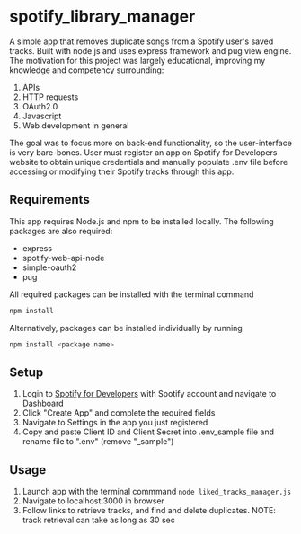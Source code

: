 # spotify_library_manager
A simple app that removes duplicate songs from a Spotify user's saved tracks. Built with node.js and uses express framework and pug view engine.  The motivation for this project was largely educational, improving my knowledge and competency surrounding:
1. APIs
2. HTTP requests
3. OAuth2.0
4. Javascript
5. Web development in general 

The goal was to focus more on back-end functionality, so the user-interface is very bare-bones.  User must register an app on Spotify for Developers website to obtain unique credentials and manually populate .env file before accessing or modifying their Spotify tracks through this app.

## Requirements
This app requires Node.js and npm to be installed locally.  The following packages are also required:
- express
- spotify-web-api-node
- simple-oauth2
- pug

All required packages can be installed with the terminal command
``` bash
npm install
```

Alternatively, packages can be installed individually by running 
```bash
npm install <package name>
```

## Setup
1. Login to [Spotify for Developers](https://developer.spotify.com/) with Spotify account and navigate to Dashboard
2. Click "Create App" and complete the required fields
3. Navigate to Settings in the app you just registered
4. Copy and paste Client ID and Client Secret into .env_sample file and rename file to ".env" (remove "\_sample")

## Usage
1. Launch app with the terminal commmand ```node liked_tracks_manager.js```
2. Navigate to localhost:3000 in browser
3. Follow links to retrieve tracks, and find and delete duplicates.  NOTE: track retrieval can take as long as 30 sec


